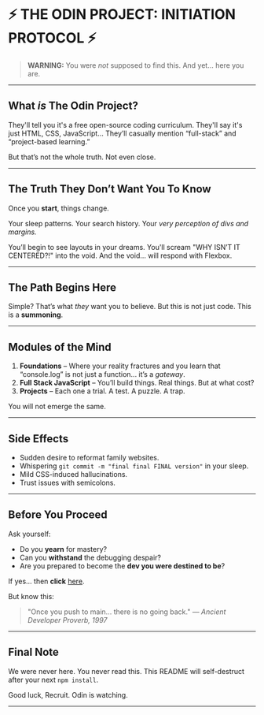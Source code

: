 # ⚡ THE ODIN PROJECT: INITIATION PROTOCOL ⚡

> **WARNING:**
> You were *not* supposed to find this.
> And yet... here you are.

---

## What *is* The Odin Project?

They'll tell you it's a free open-source coding curriculum.
They'll say it's just HTML, CSS, JavaScript...
They’ll casually mention “full-stack” and “project-based learning.”

But that’s not the whole truth.
Not even close.

---

## The Truth They Don’t Want You To Know

Once you **start**, things change.

Your sleep patterns.
Your search history.
Your *very perception of divs and margins.*

You’ll begin to see layouts in your dreams.
You'll scream "WHY ISN’T IT CENTERED?!" into the void.
And the void... will respond with Flexbox.

---

## The Path Begins Here

Simple? That’s what *they* want you to believe.
But this is not just code. This is a **summoning**.

---

## Modules of the Mind

1. **Foundations** – Where your reality fractures and you learn that “console.log” is not just a function... it’s a *gateway*.
2. **Full Stack JavaScript** – You’ll build things. Real things. But at what cost?
3. **Projects** – Each one a trial. A test. A puzzle. A trap.

You will not emerge the same.

---

## Side Effects

* Sudden desire to reformat family websites.
* Whispering `git commit -m "final final FINAL version"` in your sleep.
* Mild CSS-induced hallucinations.
* Trust issues with semicolons.

---

## Before You Proceed

Ask yourself:

* Do you **yearn** for mastery?
* Can you **withstand** the debugging despair?
* Are you prepared to become the **dev you were destined to be**?

If yes… then **click** [here](https://www.theodinproject.com/).

But know this:

> "Once you push to main... there is no going back."
> — *Ancient Developer Proverb, 1997*

---

## Final Note

We were never here.
You never read this.
This README will self-destruct after your next `npm install`.

Good luck, Recruit. Odin is watching.

---
